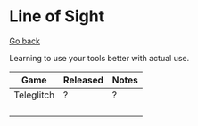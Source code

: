 # Line of Sight
[Go back](./)

Learning to use your tools better with actual use.

| Game       | Released | Notes |
|------------|----------|-------|
| Teleglitch | ?        | ?     |
|            |          |       |
|            |          |       |
|            |          |       |
|            |          |       |
